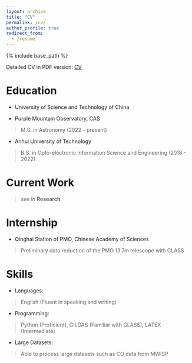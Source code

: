 ```yaml
---
layout: archive
title: "CV"
permalink: /cv/
author_profile: true
redirect_from:
  - /resume
---
```


{% include base_path %}

Detailed CV in PDF version: [CV](../files/wangdong-dorian.resume.pdf)

Education
======

* University of Science and Technology of China
- Purple Mountain Observatory, CAS 
> M.S. in Astronomy \(2022 - present)
* Anhui University of Technology
> B.S. in Opto-electronic Information Science and Engineering \(2018 - 2022)

Current Work
======
> see in **Research**

Internship
======
- Qinghai Station of PMO, Chinese Academy of Sciences 
> Preliminary data reduction of the PMO 13.7m telescope with CLASS
  
Skills
======
- Languages: 
> English (Fluent in speaking and writing)
- Programming: 
> Python (Proficient), GILDAS (Familiar with CLASS), LATEX (Intermediate) 
- Large Datasets: 
> Able to process large datasets such as CO data from MWISP
